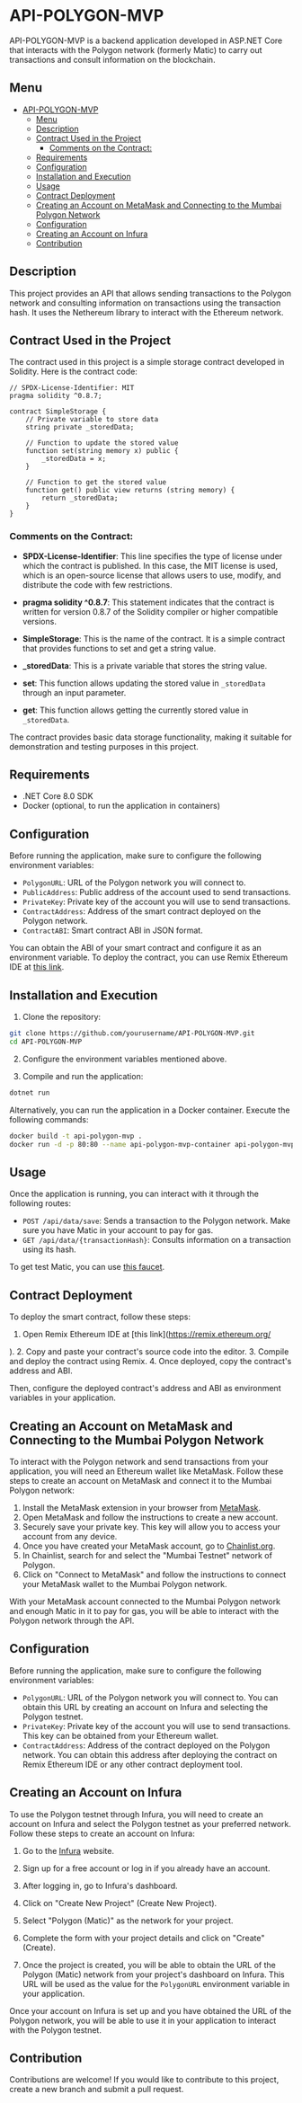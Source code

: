 # API-POLYGON-MVP

API-POLYGON-MVP is a backend application developed in ASP.NET Core that interacts with the Polygon network (formerly Matic) to carry out transactions and consult information on the blockchain.

## Menu

- [API-POLYGON-MVP](#api-polygon-mvp)
  - [Menu](#menu)
  - [Description](#description)
  - [Contract Used in the Project](#contract-used-in-the-project)
    - [Comments on the Contract:](#comments-on-the-contract)
  - [Requirements](#requirements)
  - [Configuration](#configuration)
  - [Installation and Execution](#installation-and-execution)
  - [Usage](#usage)
  - [Contract Deployment](#contract-deployment)
  - [Creating an Account on MetaMask and Connecting to the Mumbai Polygon Network](#creating-an-account-on-metamask-and-connecting-to-the-mumbai-polygon-network)
  - [Configuration](#configuration-1)
  - [Creating an Account on Infura](#creating-an-account-on-infura)
  - [Contribution](#contribution)


## Description

This project provides an API that allows sending transactions to the Polygon network and consulting information on transactions using the transaction hash. It uses the Nethereum library to interact with the Ethereum network.


## Contract Used in the Project

The contract used in this project is a simple storage contract developed in Solidity. Here is the contract code:

```solidity
// SPDX-License-Identifier: MIT
pragma solidity ^0.8.7;

contract SimpleStorage {
    // Private variable to store data
    string private _storedData;

    // Function to update the stored value
    function set(string memory x) public {
        _storedData = x;
    }

    // Function to get the stored value
    function get() public view returns (string memory) {
        return _storedData;
    }
}
```

### Comments on the Contract:

- **SPDX-License-Identifier**: This line specifies the type of license under which the contract is published. In this case, the MIT license is used, which is an open-source license that allows users to use, modify, and distribute the code with few restrictions.

- **pragma solidity ^0.8.7**: This statement indicates that the contract is written for version 0.8.7 of the Solidity compiler or higher compatible versions.

- **SimpleStorage**: This is the name of the contract. It is a simple contract that provides functions to set and get a string value.

- **_storedData**: This is a private variable that stores the string value.

- **set**: This function allows updating the stored value in `_storedData` through an input parameter.

- **get**: This function allows getting the currently stored value in `_storedData`.

The contract provides basic data storage functionality, making it suitable for demonstration and testing purposes in this project.


## Requirements

- .NET Core 8.0 SDK
- Docker (optional, to run the application in containers)

## Configuration

Before running the application, make sure to configure the following environment variables:

- `PolygonURL`: URL of the Polygon network you will connect to.
- `PublicAddress`: Public address of the account used to send transactions.
- `PrivateKey`: Private key of the account you will use to send transactions.
- `ContractAddress`: Address of the smart contract deployed on the Polygon network.
- `ContractABI`: Smart contract ABI in JSON format.

You can obtain the ABI of your smart contract and configure it as an environment variable. To deploy the contract, you can use Remix Ethereum IDE at [this link](https://remix.ethereum.org/).

## Installation and Execution

1. Clone the repository:

```bash
git clone https://github.com/yourusername/API-POLYGON-MVP.git
cd API-POLYGON-MVP
```

2. Configure the environment variables mentioned above.

3. Compile and run the application:

```bash
dotnet run
```

Alternatively, you can run the application in a Docker container. Execute the following commands:

```bash
docker build -t api-polygon-mvp .
docker run -d -p 80:80 --name api-polygon-mvp-container api-polygon-mvp
```

## Usage

Once the application is running, you can interact with it through the following routes:

- `POST /api/data/save`: Sends a transaction to the Polygon network. Make sure you have Matic in your account to pay for gas.
- `GET /api/data/{transactionHash}`: Consults information on a transaction using its hash.

To get test Matic, you can use [this faucet](https://www.alchemy.com/faucets/polygon-mumbai).

## Contract Deployment

To deploy the smart contract, follow these steps:

1. Open Remix Ethereum IDE at [this link](https://remix.ethereum.org/

).
2. Copy and paste your contract's source code into the editor.
3. Compile and deploy the contract using Remix.
4. Once deployed, copy the contract's address and ABI.

Then, configure the deployed contract's address and ABI as environment variables in your application.

## Creating an Account on MetaMask and Connecting to the Mumbai Polygon Network

To interact with the Polygon network and send transactions from your application, you will need an Ethereum wallet like MetaMask. Follow these steps to create an account on MetaMask and connect it to the Mumbai Polygon network:

1. Install the MetaMask extension in your browser from [MetaMask](https://metamask.io/).
2. Open MetaMask and follow the instructions to create a new account.
3. Securely save your private key. This key will allow you to access your account from any device.
4. Once you have created your MetaMask account, go to [Chainlist.org](https://chainlist.org/).
5. In Chainlist, search for and select the "Mumbai Testnet" network of Polygon.
6. Click on "Connect to MetaMask" and follow the instructions to connect your MetaMask wallet to the Mumbai Polygon network.

With your MetaMask account connected to the Mumbai Polygon network and enough Matic in it to pay for gas, you will be able to interact with the Polygon network through the API.

## Configuration

Before running the application, make sure to configure the following environment variables:

- `PolygonURL`: URL of the Polygon network you will connect to. You can obtain this URL by creating an account on Infura and selecting the Polygon testnet.
- `PrivateKey`: Private key of the account you will use to send transactions. This key can be obtained from your Ethereum wallet.
- `ContractAddress`: Address of the contract deployed on the Polygon network. You can obtain this address after deploying the contract on Remix Ethereum IDE or any other contract deployment tool.

## Creating an Account on Infura

To use the Polygon testnet through Infura, you will need to create an account on Infura and select the Polygon testnet as your preferred network. Follow these steps to create an account on Infura:

1. Go to the [Infura](https://infura.io/) website.

2. Sign up for a free account or log in if you already have an account.

3. After logging in, go to Infura's dashboard.

4. Click on "Create New Project" (Create New Project).

5. Select "Polygon (Matic)" as the network for your project.

6. Complete the form with your project details and click on "Create" (Create).

7. Once the project is created, you will be able to obtain the URL of the Polygon (Matic) network from your project's dashboard on Infura. This URL will be used as the value for the `PolygonURL` environment variable in your application.

Once your account on Infura is set up and you have obtained the URL of the Polygon network, you will be able to use it in your application to interact with the Polygon testnet.

## Contribution

Contributions are welcome! If you would like to contribute to this project, create a new branch and submit a pull request.
